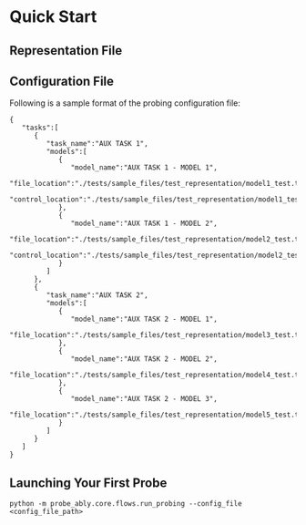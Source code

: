 # Quick Start

## Representation File

## Configuration File

Following is a sample format of the probing configuration file:

```
{
   "tasks":[
      {
         "task_name":"AUX TASK 1",
         "models":[
            {
               "model_name":"AUX TASK 1 - MODEL 1",
               "file_location":"./tests/sample_files/test_representation/model1_test.tsv",
               "control_location":"./tests/sample_files/test_representation/model1_test_control.tsv"
            },
            {
               "model_name":"AUX TASK 1 - MODEL 2",
               "file_location":"./tests/sample_files/test_representation/model2_test.tsv",
               "control_location":"./tests/sample_files/test_representation/model2_test_control.tsv"
            }
         ]
      },
      {
         "task_name":"AUX TASK 2",
         "models":[
            {
               "model_name":"AUX TASK 2 - MODEL 1",
               "file_location":"./tests/sample_files/test_representation/model3_test.tsv"
            },
            {
               "model_name":"AUX TASK 2 - MODEL 2",
               "file_location":"./tests/sample_files/test_representation/model4_test.tsv"
            },
            {
               "model_name":"AUX TASK 2 - MODEL 3",
               "file_location":"./tests/sample_files/test_representation/model5_test.tsv"
            }
         ]
      }
   ]
}
```


## Launching Your First Probe

`python -m probe_ably.core.flows.run_probing --config_file <config_file_path>`